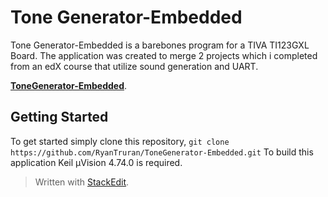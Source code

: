 
# Tone Generator-Embedded

Tone Generator-Embedded is a barebones program for a TIVA TI123GXL Board.  The application was created to merge 2 projects which i completed from an edX course that utilize sound generation and UART.

  **[ToneGenerator-Embedded](https://github.com/RyanTruran/ToneGenerator-Embedded)**. 


## Getting Started

To get started simply clone this repository, 
```git clone https://github.com/RyanTruran/ToneGenerator-Embedded.git```
To build this application Keil μVision 4.74.0 is required. 


> Written with [StackEdit](https://stackedit.io/).
<!--stackedit_data:
eyJoaXN0b3J5IjpbNTgyMzkzODQxLDczMDk5ODExNl19
-->